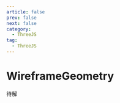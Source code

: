 ```yaml
---
article: false
prev: false
next: false
category:
  - ThreeJS
tag:
  - ThreeJS
---
```


# WireframeGeometry

待解

<!-- more -->
